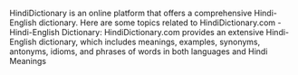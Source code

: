HindiDictionary is an online platform that offers a comprehensive Hindi-English dictionary. Here are some topics related to HindiDictionary.com - Hindi-English Dictionary: HindiDictionary.com provides an extensive Hindi-English dictionary, which includes meanings, examples, synonyms, antonyms, idioms, and phrases of words in both languages and Hindi Meanings

